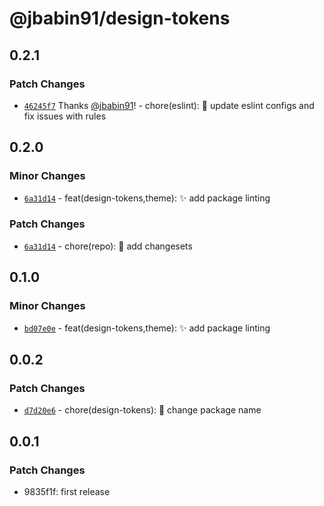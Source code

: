 # @jbabin91/design-tokens

## 0.2.1

### Patch Changes

- [`46245f7`](https://github.com/jbabin91/turbo-odyssey/commit/46245f7c63e6d48ee88d2fdc4b38025ce3d09d6a) Thanks [@jbabin91](https://github.com/jbabin91)! - chore(eslint): :hammer: update eslint configs and fix issues with rules

## 0.2.0

### Minor Changes

- [`6a31d14`](https://github.com/jbabin91/turbo-odyssey/commit/6a31d1485010212cdd95a12add618f3e337ea3ab) - feat(design-tokens,theme): :sparkles: add package linting

### Patch Changes

- [`6a31d14`](https://github.com/jbabin91/turbo-odyssey/commit/6a31d1485010212cdd95a12add618f3e337ea3ab) - chore(repo): :hammer: add changesets

## 0.1.0

### Minor Changes

- [`bd07e0e`](https://github.com/jbabin91/turbo-odyssey/commit/bd07e0ed1edede1e3e4670d739e69ccf4f36f77f) - feat(design-tokens,theme): :sparkles: add package linting

## 0.0.2

### Patch Changes

- [`d7d20e6`](https://github.com/jbabin91/turbo-odyssey/commit/d7d20e6a2365be308807f66b7a580c6adf7631b8) - chore(design-tokens): :hammer: change package name

## 0.0.1

### Patch Changes

- 9835f1f: first release
